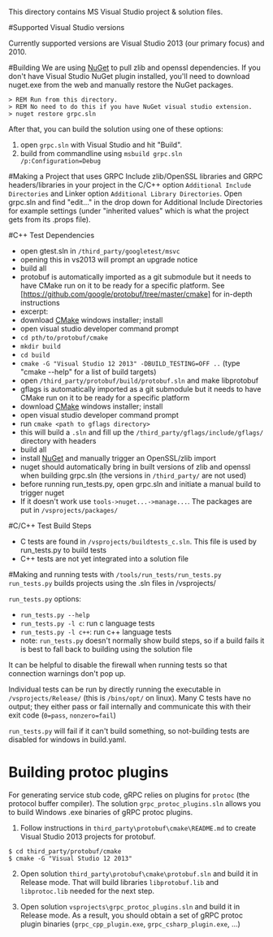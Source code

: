This directory contains MS Visual Studio project & solution files.

#Supported Visual Studio versions

Currently supported versions are Visual Studio 2013 (our primary focus) and 2010.

#Building
We are using [NuGet](http://www.nuget.org) to pull zlib and openssl dependencies.
If you don't have Visual Studio NuGet plugin installed, you'll need to
download nuget.exe from the web and manually restore the NuGet packages.

```
> REM Run from this directory.
> REM No need to do this if you have NuGet visual studio extension.
> nuget restore grpc.sln
```

After that, you can build the solution using one of these options:
1. open `grpc.sln` with Visual Studio and hit "Build".
2. build from commandline using `msbuild grpc.sln /p:Configuration=Debug`

#Making a Project that uses GRPC
Include zlib/OpenSSL libraries and GRPC headers/libraries in your project in the C/C++ option `Additional Include Directories` and Linker option `Additional Library Directories`.  Open grpc.sln and find "edit..." in the drop down for Additional Include Directories for example settings (under "inherited values" which is what the project gets from its .props file).

#C++ Test Dependencies
 * open gtest.sln in `/third_party/googletest/msvc`
  * opening this in vs2013 will prompt an upgrade notice
  * build all
 * protobuf is automatically imported as a git submodule but it needs to have CMake run on it to be ready for a specific platform.  See [https://github.com/google/protobuf/tree/master/cmake] for in-depth instructions
  * excerpt:
  * download [CMake](http://www.cmake.org/) windows installer; install
  * open visual studio developer command prompt
  * `cd pth/to/protobuf/cmake`
  * `mkdir build`
  * `cd build`
  * `cmake -G "Visual Studio 12 2013" -DBUILD_TESTING=OFF ..` (type "cmake --help" for a list of build targets)
  * open `/third_party/protobuf/build/protobuf.sln` and make libprotobuf
 * gflags is automatically imported as a git submodule but it needs to have CMake run on it to be ready for a specific platform
  * download [CMake](http://www.cmake.org/) windows installer; install
  * open visual studio developer command prompt
  * run `cmake <path to gflags directory>`
  * this will build a `.sln` and fill up the `/third_party/gflags/include/gflags/` directory with headers
  * build all
 * install [NuGet](http://www.nuget.org) and manually trigger an OpenSSL/zlib import
  * nuget should automatically bring in built versions of zlib and openssl when building grpc.sln (the versions in `/third_party/` are not used)
  * before running run_tests.py, open grpc.sln and initiate a manual build to trigger nuget
  * If it doesn't work use `tools->nuget...->manage...`.  The packages are put in `/vsprojects/packages/`

#C/C++ Test Build Steps
 * C tests are found in `/vsprojects/buildtests_c.sln`.  This file is used by run_tests.py to build tests
 * C++ tests are not yet integrated into a solution file

#Making and running tests with `/tools/run_tests/run_tests.py`
`run_tests.py` builds projects using the .sln files in /vsprojects/

`run_tests.py` options:

 * `run_tests.py --help`
 * `run_tests.py -l c`: run c language tests
 * `run_tests.py -l c++`: run c++ language tests
 * note: `run_tests.py` doesn't normally show build steps, so if a build fails it is best to fall back to building using the solution file

It can be helpful to disable the firewall when running tests so that connection warnings don't pop up.

Individual tests can be run by directly running the executable in `/vsprojects/Release/` (this is `/bins/opt/` on linux).  Many C tests have no output; they either pass or fail internally and communicate this with their exit code (`0=pass`, `nonzero=fail`)

`run_tests.py` will fail if it can't build something, so not-building tests are disabled for windows in build.yaml.

# Building protoc plugins
For generating service stub code, gRPC relies on plugins for `protoc` (the protocol buffer compiler). The solution `grpc_protoc_plugins.sln` allows you to build
Windows .exe binaries of gRPC protoc plugins.

1. Follow instructions in `third_party\protobuf\cmake\README.md` to create Visual Studio 2013 projects for protobuf.
```
$ cd third_party/protobuf/cmake
$ cmake -G "Visual Studio 12 2013"
```

2. Open solution `third_party\protobuf\cmake\protobuf.sln` and build it in Release mode. That will build libraries `libprotobuf.lib` and `libprotoc.lib` needed for the next step.

3. Open solution `vsprojects\grpc_protoc_plugins.sln` and build it in Release mode. As a result, you should obtain a set of gRPC protoc plugin binaries (`grpc_cpp_plugin.exe`, `grpc_csharp_plugin.exe`, ...)
